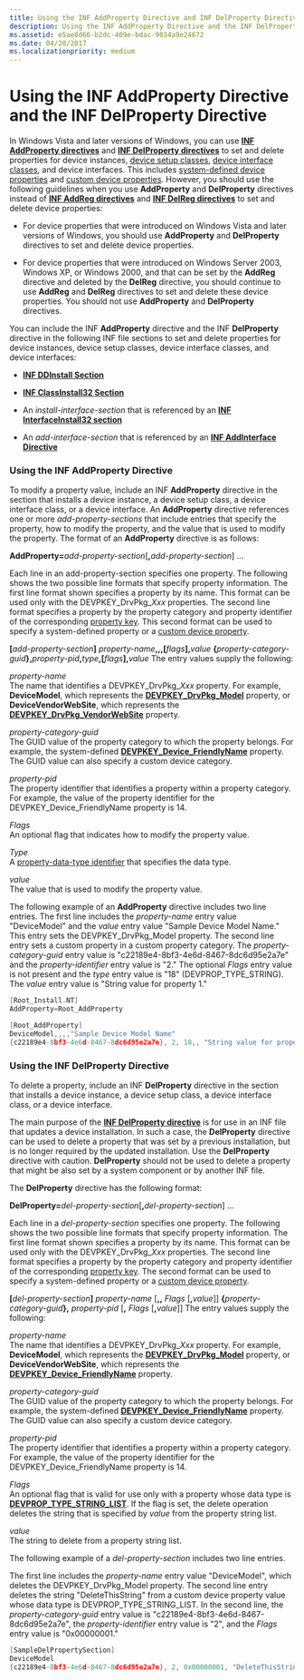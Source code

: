 ```yaml
---
title: Using the INF AddProperty Directive and INF DelProperty Directive
description: Using the INF AddProperty Directive and the INF DelProperty Directive
ms.assetid: e5ae8d66-b2dc-409e-bdac-9034a9e24672
ms.date: 04/20/2017
ms.localizationpriority: medium
---
```


# Using the INF AddProperty Directive and the INF DelProperty Directive


In Windows Vista and later versions of Windows, you can use [**INF AddProperty directives**](inf-addproperty-directive.md) and [**INF DelProperty directives**](inf-delproperty-directive.md) to set and delete properties for device instances, [device setup classes](./overview-of-device-setup-classes.md), [device interface classes](./overview-of-device-interface-classes.md), and device interfaces. This includes [system-defined device properties](system-defined-device-properties2.md) and [custom device properties](creating-custom-device-properties.md). However, you should use the following guidelines when you use **AddProperty** and **DelProperty** directives instead of [**INF AddReg directives**](inf-addreg-directive.md) and [**INF DelReg directives**](inf-delreg-directive.md) to set and delete device properties:

-   For device properties that were introduced on Windows Vista and later versions of Windows, you should use **AddProperty** and **DelProperty** directives to set and delete device properties.

-   For device properties that were introduced on Windows Server 2003, Windows XP, or Windows 2000, and that can be set by the **AddReg** directive and deleted by the **DelReg** directive, you should continue to use **AddReg** and **DelReg** directives to set and delete these device properties. You should not use **AddProperty** and **DelProperty** directives.

You can include the INF **AddProperty** directive and the INF **DelProperty** directive in the following INF file sections to set and delete properties for device instances, device setup classes, device interface classes, and device interfaces:

-   [**INF DDInstall Section**](inf-ddinstall-section.md)

-   [**INF ClassInstall32 Section**](inf-classinstall32-section.md)

-   An *install-interface-section* that is referenced by an [**INF InterfaceInstall32 section**](inf-interfaceinstall32-section.md)

-   An *add-interface-section* that is referenced by an [**INF AddInterface Directive**](inf-addinterface-directive.md)

### Using the INF AddProperty Directive

To modify a property value, include an INF **AddProperty** directive in the section that installs a device instance, a device setup class, a device interface class, or a device interface. An **AddProperty** directive references one or more *add-property-sections* that include entries that specify the property, how to modify the property, and the value that is used to modify the property. The format of an **AddProperty** directive is as follows:

**AddProperty=**<em>add-property-section</em>\[**,**<em>add-property-section</em>\] ...

Each line in an add-property-section specifies one property. The following shows the two possible line formats that specify property information. The first line format shown specifies a property by its name. This format can be used only with the DEVPKEY_DrvPkg_*Xxx* properties. The second line format specifies a property by the property category and property identifier of the corresponding [property key](property-keys.md). This second format can be used to specify a system-defined property or a [custom device property](creating-custom-device-properties.md).

**\[**<em>add-property-section</em>**\]**
<em>property-name</em>**,,,\[**<em>flags</em>**\],**<em>value</em>
**{**<em>property-category-guid</em>**},**<em>property-pid</em>**,**<em>type</em>**,\[**<em>flags</em>**\],**<em>value</em>
The entry values supply the following:

<a href="" id="property-name"></a>*property-name*  
The name that identifies a DEVPKEY_DrvPkg_*Xxx* property. For example, **DeviceModel**, which represents the [**DEVPKEY_DrvPkg_Model**](./devpkey-drvpkg-model.md) property, or **DeviceVendorWebSite**, which represents the [**DEVPKEY_DrvPkg_VendorWebSite**](./devpkey-drvpkg-vendorwebsite.md) property.

<a href="" id="property-category-guid"></a>*property-category-guid*  
The GUID value of the property category to which the property belongs. For example, the system-defined [**DEVPKEY_Device_FriendlyName**](./devpkey-device-friendlyname.md) property. The GUID value can also specify a custom device category.

<a href="" id="property-pid"></a>*property-pid*  
The property identifier that identifies a property within a property category. For example, the value of the property identifier for the DEVPKEY_Device_FriendlyName property is 14.

<a href="" id="flags"></a>*Flags*  
An optional flag that indicates how to modify the property value.

<a href="" id="type"></a>*Type*  
A [property-data-type identifier](property-data-type-identifiers.md) that specifies the data type.

<a href="" id="value"></a>*value*  
The value that is used to modify the property value.

The following example of an **AddProperty** directive includes two line entries. The first line includes the *property-name* entry value "DeviceModel" and the *value* entry value "Sample Device Model Name." This entry sets the DEVPKEY_DrvPkg_Model property. The second line entry sets a custom property in a custom property category. The *property-category-guid* entry value is "c22189e4-8bf3-4e6d-8467-8dc6d95e2a7e" and the *property-identifier* entry value is "2." The optional *Flags* entry value is not present and the *type* entry value is "18" (DEVPROP_TYPE_STRING). The *value* entry value is "String value for property 1."

```cpp
[Root_Install.NT]
AddProperty=Root_AddProperty

[Root_AddProperty]
DeviceModel,,,,"Sample Device Model Name"
{c22189e4-8bf3-4e6d-8467-8dc6d95e2a7e}, 2, 18,, "String value for property 1"
```

### Using the INF DelProperty Directive

To delete a property, include an INF **DelProperty** directive in the section that installs a device instance, a device setup class, a device interface class, or a device interface.

The main purpose of the [**INF DelProperty directive**](inf-delproperty-directive.md) is for use in an INF file that updates a device installation. In such a case, the **DelProperty** directive can be used to delete a property that was set by a previous installation, but is no longer required by the updated installation. Use the **DelProperty** directive with caution. **DelProperty** should not be used to delete a property that might be also set by a system component or by another INF file.

The **DelProperty** directive has the following format:

**DelProperty=**<em>del-property-section</em>\[**,**<em>del-property-section</em>\] ...

Each line in a *del-property-section* specifies one property. The following shows the two possible line formats that specify property information. The first line format shown specifies a property by its name. This format can be used only with the DEVPKEY_DrvPkg_*Xxx* properties. The second line format specifies a property by the property category and property identifier of the corresponding [property key](property-keys.md). The second format can be used to specify a system-defined property or a [custom device property](creating-custom-device-properties.md).

**\[**<em>del-property-section</em>**\]**
*property-name* \[**,,** *Flags* \[**,**<em>value</em>\]\]
**{**<em>property-category-guid</em>**},** *property-pid* \[**,** *Flags* \[**,**<em>value</em>\]\]
The entry values supply the following:

<a href="" id="property-name"></a>*property-name*  
The name that identifies a DEVPKEY_DrvPkg_*Xxx* property. For example, **DeviceModel**, which represents the [**DEVPKEY_DrvPkg_Model**](./devpkey-drvpkg-model.md) property, or **DeviceVendorWebSite**, which represents the [**DEVPKEY_Device_FriendlyName**](./devpkey-device-friendlyname.md) property.

<a href="" id="property-category-guid"></a>*property-category-guid*  
The GUID value of the property category to which the property belongs. For example, the system-defined [**DEVPKEY_Device_FriendlyName**](./devpkey-device-friendlyname.md) property. The GUID value can also specify a custom device category.

<a href="" id="property-pid"></a>*property-pid*  
The property identifier that identifies a property within a property category. For example, the value of the property identifier for the DEVPKEY_Device_FriendlyName property is 14.

<a href="" id="flags"></a>*Flags*  
An optional flag that is valid for use only with a property whose data type is [**DEVPROP_TYPE_STRING_LIST**](./devprop-type-string-list.md). If the flag is set, the delete operation deletes the string that is specified by *value* from the property string list.

<a href="" id="value"></a>*value*  
The string to delete from a property string list.

The following example of a *del-property-section* includes two line entries.

The first line includes the *property-name* entry value "DeviceModel", which deletes the DEVPKEY_DrvPkg_Model property. The second line entry deletes the string "DeleteThisString" from a custom device property value whose data type is DEVPROP_TYPE_STRING_LIST. In the second line, the *property-category-guid* entry value is "c22189e4-8bf3-4e6d-8467-8dc6d95e2a7e", the *property-identifier* entry value is "2", and the *Flags* entry value is "0x00000001."

```cpp
[SampleDelPropertySection]
DeviceModel
{c22189e4-8bf3-4e6d-8467-8dc6d95e2a7e}, 2, 0x00000001, "DeleteThisString"
```

 

